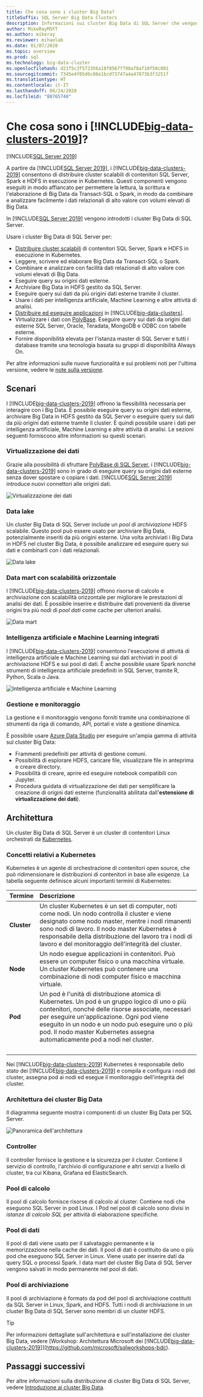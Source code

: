 ```yaml
---
title: Che cosa sono i cluster Big Data?
titleSuffix: SQL Server Big Data Clusters
description: Informazioni sui cluster Big Data di SQL Server che vengono eseguiti in Kubernetes e offrono opzioni di scale-out per dati relazionali e HDFS.
author: MikeRayMSFT
ms.author: mikeray
ms.reviewer: mihaelab
ms.date: 01/07/2020
ms.topic: overview
ms.prod: sql
ms.technology: big-data-cluster
ms.openlocfilehash: d21f5c3f572356a18f8567f798af8af10f58c001
ms.sourcegitcommit: 7345e4f05d6c06e1bcd73747a4a47873b3f3251f
ms.translationtype: HT
ms.contentlocale: it-IT
ms.lasthandoff: 08/24/2020
ms.locfileid: "88765740"
---
```

# <a name="what-are-big-data-clusters-2019"></a>Che cosa sono i [!INCLUDE[big-data-clusters-2019](../includes/ssbigdataclusters-ss-nover.md)]?

[!INCLUDE[SQL Server 2019](../includes/applies-to-version/sqlserver2019.md)]

A partire da [!INCLUDE[SQL Server 2019](../includes/sssqlv15-md.md)], i [!INCLUDE[big-data-clusters-2019](../includes/ssbigdataclusters-ss-nover.md)] consentono di distribuire cluster scalabili di contenitori SQL Server, Spark e HDFS in esecuzione in Kubernetes. Questi componenti vengono eseguiti in modo affiancato per permettere la lettura, la scrittura e l'elaborazione di Big Data da Transact-SQL o Spark, in modo da combinare e analizzare facilmente i dati relazionali di alto valore con volumi elevati di Big Data.

In [!INCLUDE[SQL Server 2019](../includes/sssqlv15-md.md)] vengono introdotti i cluster Big Data di SQL Server.

Usare i cluster Big Data di SQL Server per:

- [Distribuire cluster scalabili](./deploy-get-started.md) di contenitori SQL Server, Spark e HDFS in esecuzione in Kubernetes. 
- Leggere, scrivere ed elaborare Big Data da Transact-SQL o Spark.
- Combinare e analizzare con facilità dati relazionali di alto valore con volumi elevati di Big Data.
- Eseguire query su origini dati esterne.
- Archiviare Big Data in HDFS gestito da SQL Server.
- Eseguire query sui dati da più origini dati esterne tramite il cluster.
- Usare i dati per intelligenza artificiale, Machine Learning e altre attività di analisi.
- [Distribuire ed eseguire applicazioni](./concept-application-deployment.md) in [!INCLUDE[big-data-clusters](../includes/ssbigdataclusters-nover.md)].
- Virtualizzare i dati con [PolyBase](../relational-databases/polybase/polybase-guide.md). Eseguire query sui dati da origini dati esterne SQL Server, Oracle, Teradata, MongoDB e ODBC con tabelle esterne.
- Fornire disponibilità elevata per l'istanza master di SQL Server e tutti i database tramite una tecnologia basata su gruppi di disponibilità Always On.

Per altre informazioni sulle nuove funzionalità e sui problemi noti per l'ultima versione, vedere le [note sulla versione](release-notes-big-data-cluster.md).

## <a name="scenarios"></a>Scenari

I [!INCLUDE[big-data-clusters-2019](../includes/ssbigdataclusters-ss-nover.md)] offrono la flessibilità necessaria per interagire con i Big Data. È possibile eseguire query su origini dati esterne, archiviare Big Data in HDFS gestito da SQL Server o eseguire query sui dati da più origini dati esterne tramite il cluster. È quindi possibile usare i dati per intelligenza artificiale, Machine Learning e altre attività di analisi. Le sezioni seguenti forniscono altre informazioni su questi scenari.

### <a name="data-virtualization"></a>Virtualizzazione dei dati

Grazie alla possibilità di sfruttare [PolyBase di SQL Server](../relational-databases/polybase/polybase-guide.md), i [!INCLUDE[big-data-clusters-2019](../includes/ssbigdataclusters-ss-nover.md)] sono in grado di eseguire query su origini dati esterne senza dover spostare o copiare i dati. [!INCLUDE[SQL Server 2019](../includes/sssqlv15-md.md)] introduce nuovi connettori alle origini dati.

![Virtualizzazione dei dati](media/big-data-cluster-overview/data-virtualization.png)

### <a name="data-lake"></a>Data lake

Un cluster Big Data di SQL Server include un *pool di archiviazione* HDFS scalabile. Questo pool può essere usato per archiviare Big Data, potenzialmente inseriti da più origini esterne. Una volta archiviati i Big Data in HDFS nel cluster Big Data, è possibile analizzare ed eseguire query sui dati e combinarli con i dati relazionali.

![Data lake](media/big-data-cluster-overview/data-lake.png)

### <a name="scale-out-data-mart"></a>Data mart con scalabilità orizzontale

I [!INCLUDE[big-data-clusters-2019](../includes/ssbigdataclusters-ss-nover.md)] offrono risorse di calcolo e archiviazione con scalabilità orizzontale per migliorare le prestazioni di analisi dei dati. È possibile inserire e distribuire dati provenienti da diverse origini tra più nodi di *pool dati* come cache per ulteriori analisi.

![Data mart](media/big-data-cluster-overview/data-mart.png)

### <a name="integrated-ai-and-machine-learning"></a>Intelligenza artificiale e Machine Learning integrati

I [!INCLUDE[big-data-clusters-2019](../includes/ssbigdataclusters-ss-nover.md)] consentono l'esecuzione di attività di intelligenza artificiale e Machine Learning sui dati archiviati in pool di archiviazione HDFS e sui pool di dati. È anche possibile usare Spark nonché strumenti di intelligenza artificiale predefiniti in SQL Server, tramite R, Python, Scala o Java.

![Intelligenza artificiale e Machine Learning](media/big-data-cluster-overview/ai-ml-spark.png)

### <a name="management-and-monitoring"></a>Gestione e monitoraggio

La gestione e il monitoraggio vengono forniti tramite una combinazione di strumenti da riga di comando, API, portali e viste a gestione dinamica.

È possibile usare [Azure Data Studio](../azure-data-studio/what-is.md) per eseguire un'ampia gamma di attività sul cluster Big Data:
- Frammenti predefiniti per attività di gestione comuni.
- Possibilità di esplorare HDFS, caricare file, visualizzare file in anteprima e creare directory.
- Possibilità di creare, aprire ed eseguire notebook compatibili con Jupyter.
- Procedura guidata di virtualizzazione dei dati per semplificare la creazione di origini dati esterne (funzionalità abilitata dall'**estensione di virtualizzazione dei dati**).

## <a name="architecture"></a><a id="architecture"></a> Architettura

Un cluster Big Data di SQL Server è un cluster di contenitori Linux orchestrati da [Kubernetes](https://kubernetes.io/docs/concepts/).

### <a name="kubernetes-concepts"></a>Concetti relativi a Kubernetes

Kubernetes è un agente di orchestrazione di contenitori open source, che può ridimensionare le distribuzioni di contenitori in base alle esigenze. La tabella seguente definisce alcuni importanti termini di Kubernetes:

|Termine|Descrizione|
|:--|:--|
| **Cluster** | Un cluster Kubernetes è un set di computer, noti come nodi. Un nodo controlla il cluster e viene designato come nodo master, mentre i nodi rimanenti sono nodi di lavoro. Il nodo master Kubernetes è responsabile della distribuzione del lavoro tra i nodi di lavoro e del monitoraggio dell'integrità del cluster. |
| **Node** | Un nodo esegue applicazioni in contenitori. Può essere un computer fisico o una macchina virtuale. Un cluster Kubernetes può contenere una combinazione di nodi computer fisico e macchina virtuale. |
| **Pod** | Un pod è l'unità di distribuzione atomica di Kubernetes. Un pod è un gruppo logico di uno o più contenitori, nonché delle risorse associate, necessari per eseguire un'applicazione. Ogni pod viene eseguito in un nodo e un nodo può eseguire uno o più pod. Il nodo master Kubernetes assegna automaticamente pod a nodi nel cluster. |
| &nbsp; ||

Nei [!INCLUDE[big-data-clusters-2019](../includes/ssbigdataclusters-ss-nover.md)] Kubernetes è responsabile dello stato dei [!INCLUDE[big-data-clusters-2019](../includes/ssbigdataclusters-ss-nover.md)] e compila e configura i nodi del cluster, assegna pod ai nodi ed esegue il monitoraggio dell'integrità del cluster.

### <a name="big-data-clusters-architecture"></a>Architettura dei cluster Big Data

Il diagramma seguente mostra i componenti di un cluster Big Data per SQL Server.

![Panoramica dell'architettura](media/big-data-cluster-overview/architecture-diagram-overview.png)

### <a name="controller"></a><a id="controlplane"></a> Controller

Il controller fornisce la gestione e la sicurezza per il cluster. Contiene il servizio di controllo, l'archivio di configurazione e altri servizi a livello di cluster, tra cui Kibana, Grafana ed ElasticSearch.

### <a name="compute-pool"></a><a id="computeplane"></a> Pool di calcolo

Il pool di calcolo fornisce risorse di calcolo al cluster. Contiene nodi che eseguono SQL Server in pod Linux. I Pod nel pool di calcolo sono divisi in *istanze di calcolo SQL* per attività di elaborazione specifiche. 

### <a name="data-pool"></a><a id="dataplane"></a> Pool di dati

Il pool di dati viene usato per il salvataggio permanente e la memorizzazione nella cache dei dati. Il pool di dati è costituito da uno o più pod che eseguono SQL Server in Linux. Viene usato per inserire dati da query SQL o processi Spark. I data mart del cluster Big Data di SQL Server vengono salvati in modo permanente nel pool di dati. 

### <a name="storage-pool"></a>Pool di archiviazione

Il pool di archiviazione è formato da pod del pool di archiviazione costituiti da SQL Server in Linux, Spark, and HDFS. Tutti i nodi di archiviazione in un cluster Big Data di SQL Server sono membri di un cluster HDFS.

> [!TIP]
> Per informazioni dettagliate sull'architettura e sull'installazione dei cluster Big Data, vedere [Workshop: Architettura Microsoft dei [!INCLUDE[big-data-clusters-2019](../includes/ssbigdataclusters-ss-nover.md)]](https://github.com/microsoft/sqlworkshops-bdc).

## <a name="next-steps"></a>Passaggi successivi

Per altre informazioni sulla distribuzione di cluster Big Data di SQL Server, vedere [Introduzione ai cluster Big Data](deploy-get-started.md).